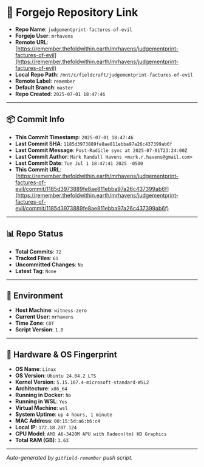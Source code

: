 # 🔗 Forgejo Repository Link

- **Repo Name**: `judgementprint-factures-of-evil`
- **Forgejo User**: `mrhavens`
- **Remote URL**: [https://remember.thefoldwithin.earth/mrhavens/judgementprint-factures-of-evil](https://remember.thefoldwithin.earth/mrhavens/judgementprint-factures-of-evil)
- **Local Repo Path**: `/mnt/c/fieldcraft/judgementprint-factures-of-evil`
- **Remote Label**: `remember`
- **Default Branch**: `master`
- **Repo Created**: `2025-07-01 18:47:46`

---

## 📦 Commit Info

- **This Commit Timestamp**: `2025-07-01 18:47:46`
- **Last Commit SHA**: `1185d3973889fe8ae811ebba97a26c437399ab6f`
- **Last Commit Message**: `Post-Radicle sync at 2025-07-01T23:24:00Z`
- **Last Commit Author**: `Mark Randall Havens <mark.r.havens@gmail.com>`
- **Last Commit Date**: `Tue Jul 1 18:47:41 2025 -0500`
- **This Commit URL**: [https://remember.thefoldwithin.earth/mrhavens/judgementprint-factures-of-evil/commit/1185d3973889fe8ae811ebba97a26c437399ab6f](https://remember.thefoldwithin.earth/mrhavens/judgementprint-factures-of-evil/commit/1185d3973889fe8ae811ebba97a26c437399ab6f)

---

## 📊 Repo Status

- **Total Commits**: `72`
- **Tracked Files**: `61`
- **Uncommitted Changes**: `No`
- **Latest Tag**: `None`

---

## 🧭 Environment

- **Host Machine**: `witness-zero`
- **Current User**: `mrhavens`
- **Time Zone**: `CDT`
- **Script Version**: `1.0`

---

## 🧬 Hardware & OS Fingerprint

- **OS Name**: `Linux`
- **OS Version**: `Ubuntu 24.04.2 LTS`
- **Kernel Version**: `5.15.167.4-microsoft-standard-WSL2`
- **Architecture**: `x86_64`
- **Running in Docker**: `No`
- **Running in WSL**: `Yes`
- **Virtual Machine**: `wsl`
- **System Uptime**: `up 4 hours, 1 minute`
- **MAC Address**: `00:15:5d:a6:b6:c4`
- **Local IP**: `172.18.207.124`
- **CPU Model**: `AMD A6-3420M APU with Radeon(tm) HD Graphics`
- **Total RAM (GB)**: `3.63`

---

_Auto-generated by `gitfield-remember` push script._
